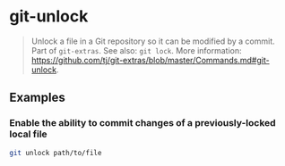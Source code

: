 # git-unlock

> Unlock a file in a Git repository so it can be modified by a commit. Part of `git-extras`. See also: `git lock`. More information: <https://github.com/tj/git-extras/blob/master/Commands.md#git-unlock>.

## Examples

### Enable the ability to commit changes of a previously-locked local file

```bash
git unlock path/to/file
```

